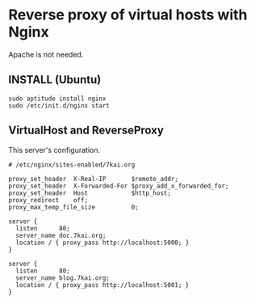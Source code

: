# Reverse proxy of virtual hosts with Nginx

Apache is not needed.

## INSTALL (Ubuntu)

    sudo aptitude install nginx
    sudo /etc/init.d/nginx start

## VirtualHost and ReverseProxy

This server's configuration.

    # /etc/nginx/sites-enabled/7kai.org
    
    proxy_set_header  X-Real-IP       $remote_addr;
    proxy_set_header  X-Forwarded-For $proxy_add_x_forwarded_for;
    proxy_set_header  Host            $http_host;
    proxy_redirect    off;
    proxy_max_temp_file_size          0;
    
    server {
      listen      80;
      server_name doc.7kai.org;
      location / { proxy_pass http://localhost:5000; }
    }

    server {
      listen      80;
      server_name blog.7kai.org;
      location / { proxy_pass http://localhost:5001; }
    }
